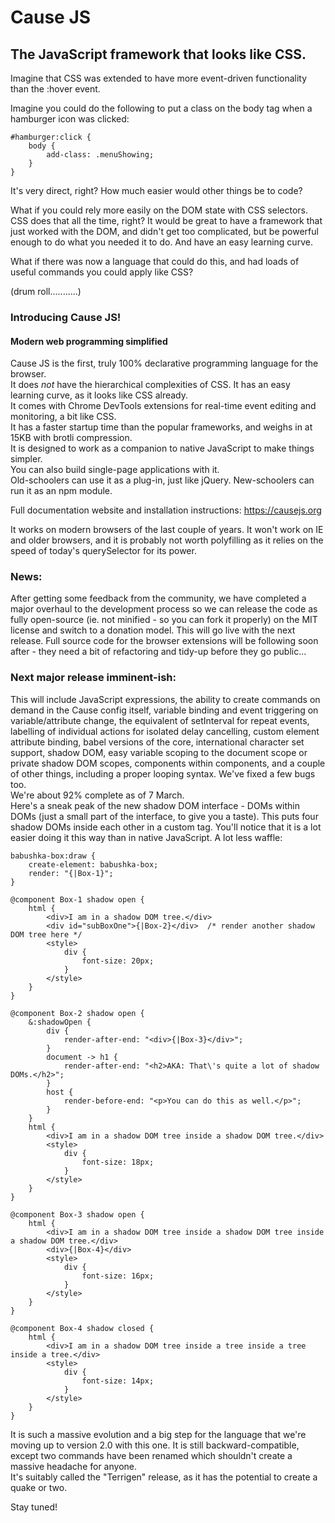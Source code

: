 # Cause JS
## The JavaScript framework that looks like CSS.

Imagine that CSS was extended to have more event-driven functionality than the :hover event.

Imagine you could do the following to put a class on the body tag when a hamburger icon was clicked:

```
#hamburger:click {
    body {
        add-class: .menuShowing;
    }
}
```

It's very direct, right? How much easier would other things be to code?

What if you could rely more easily on the DOM state with CSS selectors. CSS does that all the time, right? It would be great to have a framework that just worked with the DOM, and didn't get too complicated, but be powerful enough to do what you needed it to do. And have an easy learning curve.

What if there was now a language that could do this, and had loads of useful commands you could apply like CSS?

(drum roll...........)

### Introducing Cause JS!
#### Modern web programming simplified

Cause JS is the first, truly 100% declarative programming language for the browser.<br>
It does *not* have the hierarchical complexities of CSS. It has an easy learning curve, as it looks like CSS already.<br>
It comes with Chrome DevTools extensions for real-time event editing and monitoring, a bit like CSS.<br>
It has a faster startup time than the popular frameworks, and weighs in at 15KB with brotli compression.<br>
It is designed to work as a companion to native JavaScript to make things simpler.<br>
You can also build single-page applications with it.<br>
Old-schoolers can use it as a plug-in, just like jQuery. New-schoolers can run it as an npm module.

Full documentation website and installation instructions:
https://causejs.org

It works on modern browsers of the last couple of years. It won't work on IE and older browsers, and it is probably not worth polyfilling as it relies on the speed of today's querySelector for its power.

### News:<br>
After getting some feedback from the community, we have completed a major overhaul to the development process so we can release the code as fully open-source (ie. not minified - so you can fork it properly) on the MIT license and switch to a donation model. This will go live with the next release. Full source code for the browser extensions will be following soon after - they need a bit of refactoring and tidy-up before they go public...

### Next major release imminent-ish:<br>
This will include JavaScript expressions, the ability to create commands on demand in the Cause config itself, variable binding and event triggering on variable/attribute change, the equivalent of setInterval for repeat events, labelling of individual actions for isolated delay cancelling, custom element attribute binding, babel versions of the core, international character set support, shadow DOM, easy variable scoping to the document scope or private shadow DOM scopes, components within components, and a couple of other things, including a proper looping syntax. We've fixed a few bugs too.<br>
We're about 92% complete as of 7 March.<br>
Here's a sneak peak of the new shadow DOM interface - DOMs within DOMs (just a small part of the interface, to give you a taste). This puts four shadow DOMs inside each other in a custom <babushka-box></babushka-box> tag. You'll notice that it is a lot easier doing it this way than in native JavaScript. A lot less waffle:
```
babushka-box:draw {
    create-element: babushka-box;
    render: "{|Box-1}";
}

@component Box-1 shadow open {
    html {
        <div>I am in a shadow DOM tree.</div>
        <div id="subBoxOne">{|Box-2}</div>	/* render another shadow DOM tree here */
        <style>
            div {
                font-size: 20px;
            }
        </style>
    }
}

@component Box-2 shadow open {
    &:shadowOpen {
        div {
            render-after-end: "<div>{|Box-3}</div>";
        }
        document -> h1 {
            render-after-end: "<h2>AKA: That\'s quite a lot of shadow DOMs.</h2>";
        }
        host {
            render-before-end: "<p>You can do this as well.</p>";
        }
    }
    html {
        <div>I am in a shadow DOM tree inside a shadow DOM tree.</div>
        <style>
            div {
                font-size: 18px;
            }
        </style>
    }
}

@component Box-3 shadow open {
    html {
        <div>I am in a shadow DOM tree inside a shadow DOM tree inside a shadow DOM tree.</div>
        <div>{|Box-4}</div>
        <style>
            div {
                font-size: 16px;
            }
        </style>
    }
}

@component Box-4 shadow closed {
    html {
        <div>I am in a shadow DOM tree inside a tree inside a tree inside a tree.</div>
        <style>
            div {
                font-size: 14px;
            }
        </style>
    }
}
```
It is such a massive evolution and a big step for the language that we're moving up to version 2.0 with this one. It is still backward-compatible, except two commands have been renamed which shouldn't create a massive headache for anyone.<br>
It's suitably called the "Terrigen" release, as it has the potential to create a quake or two.<br>

Stay tuned!
